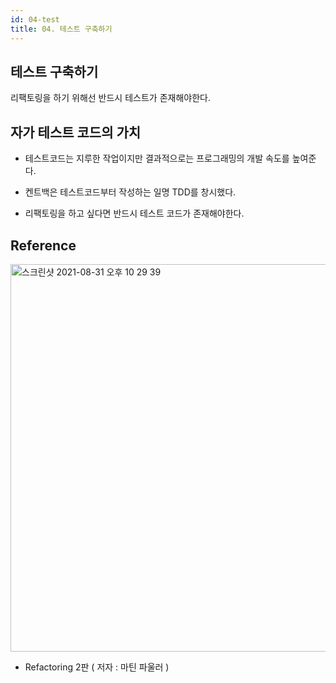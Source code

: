 ```yaml
---
id: 04-test
title: 04. 테스트 구축하기
---
```


## 테스트 구축하기

리팩토링을 하기 위해선 반드시 테스트가 존재해야한다.

## 자가 테스트 코드의 가치

- 테스트코드는 지루한 작업이지만 결과적으로는 프로그래밍의 개발 속도를 높여준다.

- 켄트백은 테스트코드부터 작성하는 일명 TDD를 창시했다.

- 리팩토링을 하고 싶다면 반드시 테스트 코드가 존재해야한다.

## Reference

<img width="620" alt="스크린샷 2021-08-31 오후 10 29 39" src="https://user-images.githubusercontent.com/43809168/131528140-3f6f8492-1dee-4f94-b5b6-929136cd2686.jpeg"/>

- Refactoring 2판 ( 저자 : 마틴 파울러 )
